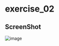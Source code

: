 # exercise_02
## ScreenShot
![image](https://user-images.githubusercontent.com/84604436/182755670-55478d1d-2d6b-4493-8ea5-6189cac48915.png)
